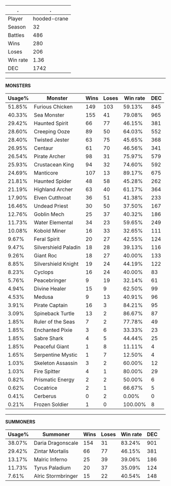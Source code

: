 .|.
|-|-
Player|hooded-crane
Season|32
Battles|486
Wins|280
Loses|206
Win rate|1.36
DEC|1742

---
**MONSTERS**

Usage%|Monster|Wins|Loses|Win rate|DEC|
-|-|-|-|-|-|
51.85%|Furious Chicken|149|103|59.13%|845|
40.33%|Sea Monster|155|41|79.08%|965|
29.42%|Haunted Spirit|66|77|46.15%|381|
28.60%|Creeping Ooze|89|50|64.03%|552|
28.40%|Twisted Jester|63|75|45.65%|368|
26.95%|Centaur|61|70|46.56%|341|
26.54%|Pirate Archer|98|31|75.97%|579|
25.93%|Crustacean King|94|32|74.60%|592|
24.69%|Manticore|107|13|89.17%|675|
21.81%|Haunted Spider|48|58|45.28%|262|
21.19%|Highland Archer|63|40|61.17%|364|
17.90%|Elven Cutthroat|36|51|41.38%|233|
16.46%|Undead Priest|30|50|37.50%|167|
12.76%|Goblin Mech|25|37|40.32%|186|
11.73%|Water Elemental|34|23|59.65%|249|
10.08%|Kobold Miner|16|33|32.65%|111|
9.67%|Feral Spirit|20|27|42.55%|124|
9.47%|Silvershield Paladin|18|28|39.13%|116|
9.26%|Giant Roc|18|27|40.00%|133|
8.85%|Silvershield Knight|19|24|44.19%|122|
8.23%|Cyclops|16|24|40.00%|83|
5.76%|Peacebringer|9|19|32.14%|61|
4.94%|Divine Healer|15|9|62.50%|99|
4.53%|Medusa|9|13|40.91%|96|
3.91%|Pirate Captain|16|3|84.21%|95|
3.09%|Spineback Turtle|13|2|86.67%|87|
1.85%|Ruler of the Seas|7|2|77.78%|49|
1.85%|Enchanted Pixie|3|6|33.33%|23|
1.85%|Sabre Shark|4|5|44.44%|25|
1.85%|Peaceful Giant|1|8|11.11%|4|
1.65%|Serpentine Mystic|1|7|12.50%|4|
1.03%|Skeleton Assassin|3|2|60.00%|12|
1.03%|Fire Spitter|4|1|80.00%|29|
0.82%|Prismatic Energy|2|2|50.00%|6|
0.62%|Cocatrice|2|1|66.67%|5|
0.41%|Cerberus|0|2|0.00%|0|
0.21%|Frozen Soldier|1|0|100.00%|8|

---
**SUMMONERS**

Usage%|Summoner|Wins|Loses|Win rate|DEC|
-|-|-|-|-|-|
38.07%|Daria Dragonscale|154|31|83.24%|901|
29.42%|Zintar Mortalis|66|77|46.15%|381|
13.17%|Malric Inferno|25|39|39.06%|186|
11.73%|Tyrus Paladium|20|37|35.09%|124|
7.61%|Alric Stormbringer|15|22|40.54%|148|
